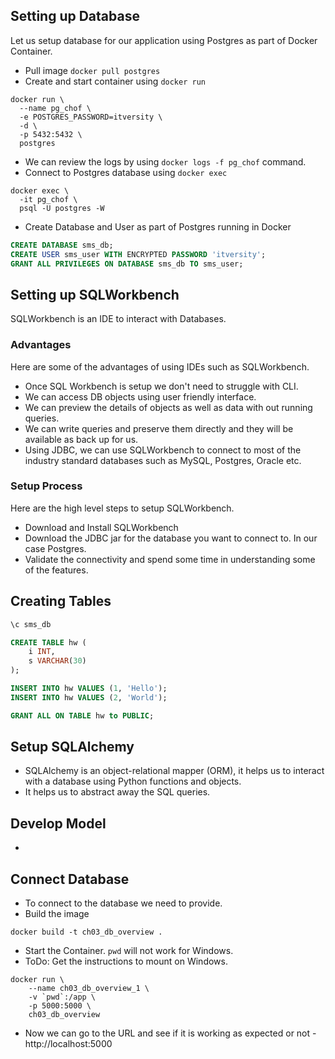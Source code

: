 ## Setting up Database
Let us setup database for our application using Postgres as part of Docker Container.
* Pull image `docker pull postgres`
* Create and start container using `docker run`
```shell script
docker run \
  --name pg_chof \
  -e POSTGRES_PASSWORD=itversity \
  -d \
  -p 5432:5432 \
  postgres
```
* We can review the logs by using `docker logs -f pg_chof` command.
* Connect to Postgres database using `docker exec`
```shell script
docker exec \
  -it pg_chof \
  psql -U postgres -W
```
* Create Database and User as part of Postgres running in Docker
```sql
CREATE DATABASE sms_db;
CREATE USER sms_user WITH ENCRYPTED PASSWORD 'itversity';
GRANT ALL PRIVILEGES ON DATABASE sms_db TO sms_user;
```

## Setting up SQLWorkbench
SQLWorkbench is an IDE to interact with Databases.

### Advantages
Here are some of the advantages of using IDEs such as SQLWorkbench.
* Once SQL Workbench is setup we don't need to struggle with CLI.
* We can access DB objects using user friendly interface.
* We can preview the details of objects as well as data with out running queries.
* We can write queries and preserve them directly and they will be available as back up for us.
* Using JDBC, we can use SQLWorkbench to connect to most of the industry standard databases such as MySQL, Postgres, Oracle etc.

### Setup Process
Here are the high level steps to setup SQLWorkbench.
* Download and Install SQLWorkbench
* Download the JDBC jar for the database you want to connect to. In our case Postgres.
* Validate the connectivity and spend some time in understanding some of the features.

## Creating Tables

```sql
\c sms_db

CREATE TABLE hw (
    i INT,
    s VARCHAR(30)
);

INSERT INTO hw VALUES (1, 'Hello');
INSERT INTO hw VALUES (2, 'World');

GRANT ALL ON TABLE hw to PUBLIC;
```

## Setup SQLAlchemy
* SQLAlchemy is an object-relational mapper (ORM), it helps us to interact with a database using Python functions and objects.
* It helps us to abstract away the SQL queries.

## Develop Model
* 

## Connect Database
* To connect to the database we need to provide.
* Build the image
```
docker build -t ch03_db_overview .
```
* Start the Container. `pwd` will not work for Windows.
* ToDo: Get the instructions to mount on Windows.
```
docker run \
    --name ch03_db_overview_1 \
    -v `pwd`:/app \
    -p 5000:5000 \
    ch03_db_overview
```
* Now we can go to the URL and see if it is working as expected or not - http://localhost:5000
 